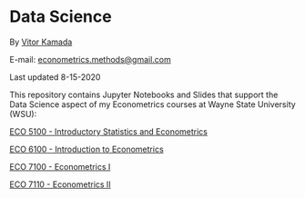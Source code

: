 # Data Science

By [Vitor Kamada](https://www.linkedin.com/in/vitor-kamada-1b73a078)

E-mail: econometrics.methods@gmail.com

Last updated 8-15-2020

This repository contains Jupyter Notebooks and Slides that support the Data Science aspect of my Econometrics courses at Wayne State University (WSU):

[ECO 5100 - Introductory Statistics and Econometrics](https://github.com/VitorKamada/ECO5100)

[ECO 6100 - Introduction to Econometrics](https://github.com/VitorKamada/ECO6100)

[ECO 7100 - Econometrics I](https://github.com/VitorKamada/ECO7100)

[ECO 7110 - Econometrics II](https://github.com/VitorKamada/ECO7110)


